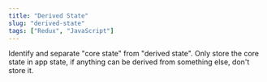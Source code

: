 ```yaml
---
title: "Derived State"
slug: "derived-state"
tags: ["Redux", "JavaScript"]
---
```


Identify and separate "core state" from "derived state". Only store the core state in app state, if anything can be derived from something else, don't store it.